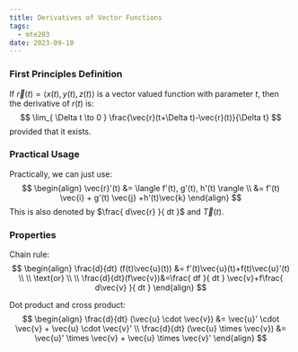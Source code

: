 ```yaml
---
title: Derivatives of Vector Functions
tags:
  - mte203
date: 2023-09-10
---
```

### First Principles Definition
If $\vec{r}(t)=\langle x(t), y(t), z(t) \rangle$ is a vector valued function with parameter $t$, then the derivative of $r(t)$ is:
$$
\lim_{ \Delta t \to 0 } \frac{\vec{r}(t+\Delta t)-\vec{r}(t)}{\Delta t}
$$
provided that it exists.

### Practical Usage
Practically, we can just use:
$$
\begin{align}
\vec{r}'(t) &= \langle f'(t), g'(t), h'(t) \rangle \\
&= f'(t) \vec{i} + g'(t) \vec{j} +h'(t)\vec{k}
\end{align}
$$
This is also denoted by $\frac{ d\vec{r} }{ dt }$ and $\vec{T}(t)$.
### Properties
Chain rule:
$$
\begin{align}
\frac{d}{dt} (f(t)\vec{u}(t)) &= f'(t)\vec{u}(t)+f(t)\vec{u}'(t) \\ \\ \text{or} \\ \\
\frac{d}{dt}(f\vec{v})&=\frac{ df }{ dt } \vec{v}+f\frac{ d\vec{v} }{ dt } 
\end{align}
$$

Dot product and cross product:
$$
\begin{align}
\frac{d}{dt} (\vec{u} \cdot \vec{v}) &= \vec{u}' \cdot \vec{v} + \vec{u} \cdot \vec{v}' \\
\frac{d}{dt} (\vec{u} \times \vec{v}) &= \vec{u}' \times \vec{v} + \vec{u} \times \vec{v}'
\end{align}
$$
